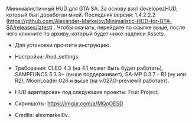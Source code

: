 Минималистичный HUD для GTA SA. За основу взят developezHUD, который был доработан мной. 
Последняя версия: 1.4.2.2.2 (https://github.com/Alexander-Markelov/Minimalistic-HUD-for-GTA-SA/releases/latest)
. Чтобы скачать, перейдите по ссылке выше, после чего кликните по архиву, который будет ниже надписи Assets.

- Для установки прочтите инструкцию.

- Настройки: /hud_settings

- Требования: CLEO 4.3 (на 4.1 может быть будет работать), SAMPFUNCS 5.3.3+ (выше поддерживает), SA-MP 0.3.7 - R1 (ну или R2), MoonLoader 026 и выше (на v.027.0-preview3 работает).

- HUD адаптирован под следующие проекты: Fruit Project.

- Скриншоты: https://imgur.com/a/MQoOESD

- Credits: alexmarkel0v.

